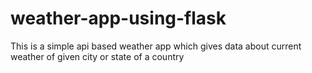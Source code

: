 # weather-app-using-flask
This is a simple api based weather app which gives data about current weather of given city or state of a country
